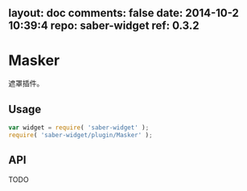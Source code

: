 layout: doc
comments: false
date: 2014-10-2 10:39:4
repo: saber-widget
ref: 0.3.2
---

# Masker

遮罩插件。


## Usage

``` javascript
var widget = require( 'saber-widget' );
require( 'saber-widget/plugin/Masker' );
```

## API

TODO

